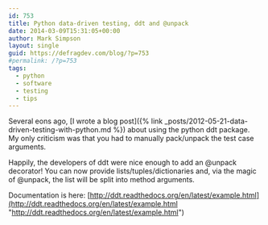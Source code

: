 ```yaml
---
id: 753
title: Python data-driven testing, ddt and @unpack
date: 2014-03-09T15:31:05+00:00
author: Mark Simpson
layout: single
guid: https://defragdev.com/blog/?p=753
#permalink: /?p=753
tags:
  - python
  - software
  - testing
  - tips
---
```

Several eons ago, [I wrote a blog post]({% link _posts/2012-05-21-data-driven-testing-with-python.md %}) about using 
the python ddt package. My only criticism was that you had to manually pack/unpack the test case arguments.

Happily, the developers of ddt were nice enough to add an @unpack decorator! You can now provide lists/tuples/dictionaries and, via the magic of @unpack, the list will be split into method arguments.

Documentation is here: [http://ddt.readthedocs.org/en/latest/example.html](http://ddt.readthedocs.org/en/latest/example.html "http://ddt.readthedocs.org/en/latest/example.html")